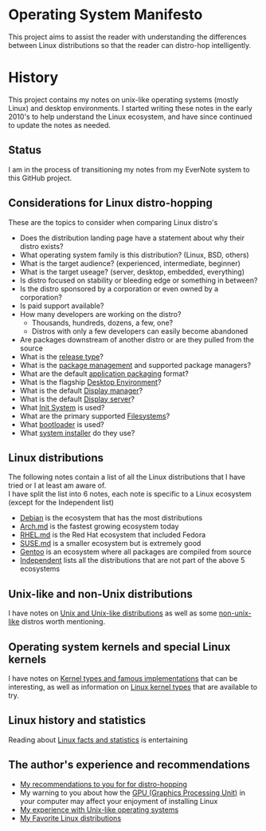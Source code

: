 # Operating System Manifesto

This project aims to assist the reader with understanding the differences between Linux distributions so that the reader can distro-hop intelligently.

# History

This project contains my notes on unix-like operating systems (mostly Linux) and desktop environments.  I started writing these notes in the early 2010's to help understand the Linux ecosystem, and have since continued to update the notes as needed.

## Status

I am in the process of transitioning my notes from my EverNote system to this GitHub project.

## Considerations for Linux distro-hopping

These are the topics to consider when comparing Linux distro's

- Does the distribution landing page have a statement about why their distro exists?
- What operating system family is this distribution? (Linux, BSD, others)
- What is the target audience? (experienced, intermediate, beginner)
- What is the target useage? (server, desktop, embedded, everything)
- Is distro focused on stability or bleeding edge or something in between?
- Is the distro sponsored by a corporation or even owned by a corporation?
- Is paid support available?
- How many developers are working on the distro?
  - Thousands, hundreds, dozens, a few, one?
  - Distros with only a few developers can easily become abandoned
- Are packages downstream of another distro or are they pulled from the source
- What is the [release type](release-type.md)?
- What is the [package management](package-management.md) and supported package managers?
- What are the default [application packaging](application-packaging.md) format?
- What is the flagship [Desktop Environment](desktop-environments.md)?
- What is the default [Display manager](display-managers.md)?
- What is the default [Display server](display-servers.md)?
- What [Init System](init-systems.md) is used?
- What are the primary supported [Filesystems](filesystems.md)?
- What [bootloader](bootloaders.md) is used?
- What [system installer](system-installers.md) do they use?

## Linux distributions

The following notes contain a list of all the Linux distributions that I have tried or I at least am aware of.  
I have split the list into 6 notes, each note is specific to a Linux ecosystem (except for the Independent list)

- [Debian](linux-distros-debian.md) is the ecosystem that has the most distributions
- [Arch.md](linux-distros-arch.md) is the fastest growing ecosystem today
- [RHEL.md](linux-distros-rhel.md) is the Red Hat ecosystem that included Fedora
- [SUSE.md](linux-distros-suse.md) is a smaller ecosystem but is extremely good
- [Gentoo](linux-distros-gentoo.md) is an ecosystem where all packages are compiled from source
- [Independent](linux-distros-independent.md) lists all the distributions that are not part of the above 5 ecosystems

## Unix-like and non-Unix distributions

I have notes on [Unix and Unix-like distributions](unix-like-distros.md) as well as some [non-unix-like](non-unix-distros.md) distros worth mentioning.

## Operating system kernels and special Linux kernels

I have notes on [Kernel types and famous implementations](kernels.md) that can be interesting, as well as information on [Linux kernel types](kernels-linux.md) that are available to try.

## Linux history and statistics

Reading about [Linux facts and statistics](linux-facts.md) is entertaining

## The author's experience and recommendations

- [My recommendations to you for for distro-hopping](author-recommendation.md)
- My warning to you about how the [GPU (Graphics Processing Unit)](gpu.md) in your computer may affect your enjoyment of installing Linux
- [My experience with Unix-like operating systems](author-experience.md)
- [My Favorite Linux distributions](author-favorites.md)
